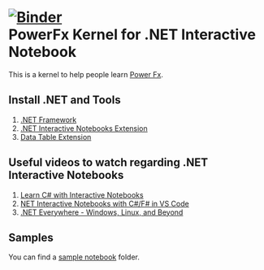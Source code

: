 [![Binder](https://mybinder.org/badge_logo.svg)](https://mybinder.org/v2/gh/rajyraman/Power-Fx-.NET-Interactive/main?urlpath=lab) <br>
PowerFx Kernel for .NET Interactive Notebook
=====================================

This is a kernel to help people learn [Power Fx](https://github.com/microsoft/Power-Fx).

## Install .NET and Tools

1. [.NET Framework](https://dot.net/learntocode)
2. [.NET Interactive Notebooks Extension](https://marketplace.visualstudio.com/items?itemName=ms-dotnettools.dotnet-interactive-vscode)
3. [Data Table Extension](https://marketplace.visualstudio.com/items?itemName=RandomFractalsInc.vscode-data-table)

## Useful videos to watch regarding .NET Interactive Notebooks

1. [Learn C# with Interactive Notebooks](https://www.youtube.com/watch?v=xdmdR2JfKfM)
2. [NET Interactive Notebooks with C#/F# in VS Code](https://www.youtube.com/watch?v=DMYtIJT1OeU)
3. [.NET Everywhere - Windows, Linux, and Beyond](https://www.youtube.com/watch?v=ZM6OO2lkxA4)

## Samples

You can find a [sample notebook](./notebooks/PowerFx%20Notebook.dib) folder.